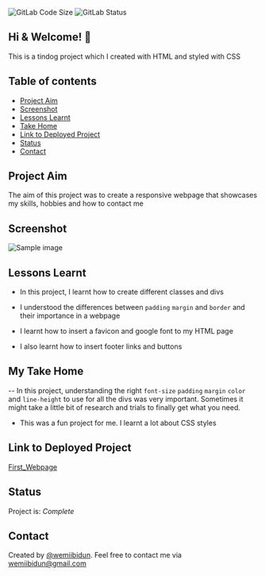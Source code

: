 ![GitLab Code Size](https://img.shields.io/github/languages/code-size/wemiibidun/my_first_webpage)
![GitLab Status](https://flat.badgen.net/github/status/micromatch/micromatch)

## Hi & Welcome! 👋

This is a tindog project which I created with HTML and styled with CSS


## Table of contents
* [Project Aim](#project-aim)
* [Screenshot](#screenshot)
* [Lessons Learnt](#lessons-learnt)
* [Take Home](#my-take-home)
* [Link to Deployed Project](#link-to-deployed-project)
* [Status](#status)
* [Contact](#contact)


## Project Aim
The aim of this project was to create a responsive webpage that showcases my skills, hobbies and how to contact me 

## Screenshot
![Sample image](https://github.com/wemiibidun/my_first_webpage/blob/master/webpage_screenshot.png)


## Lessons Learnt

- In this project, I learnt how to create different classes and divs

- I understood the differences between `padding` `margin` and `border`  and their importance in a webpage

- I learnt how to insert a favicon and google font to my HTML page

- I also learnt how to insert footer links and buttons



## My Take Home

-- In this project, understanding the right `font-size` `padding` `margin` `color` and `line-height` to use for all the divs was very important. Sometimes it might take a little bit of research and trials to finally get what you need.

- This was a fun project for me. I learnt a lot about CSS styles


## Link to Deployed Project
[First_Webpage](https://wemiibidun.github.io/my_first_webpage/)


## Status
Project is: _Complete_

## Contact
Created by [@wemiibidun](https://twitter.com/wemiibidun/). Feel free to contact me via wemiibidun@gmail.com

